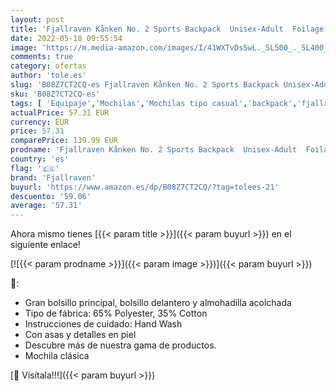 ```yaml
---
layout: post
title: 'Fjallraven Kånken No. 2 Sports Backpack  Unisex-Adult  Foilage Green  One Size'
date: 2022-05-18 09:55:54
image: 'https://m.media-amazon.com/images/I/41WXTvDs5wL._SL500_._SL400_.jpg'
comments: true
category: ofertas
author: 'tole.es'
slug: 'B08Z7CT2CQ-es Fjallraven Kånken No. 2 Sports Backpack Unisex-Adult...'
sku: 'B08Z7CT2CQ-es'
tags: [ 'Equipaje','Mochilas','Mochilas tipo casual','backpack','fjallraven','🇪🇸', ]
actualPrice: 57.31 EUR
currency: EUR
price: 57.31
comparePrice: 139.99 EUR
prodname: 'Fjallraven Kånken No. 2 Sports Backpack  Unisex-Adult  Foilage Green  One Size'
country: 'es'
flag: '🇪🇸'
brand: 'Fjallraven'
buyurl: 'https://www.amazon.es/dp/B08Z7CT2CQ/?tag=tolees-21'
descuento: '59.06'
average: '57.31'
---
```


Ahora mismo tienes [{{< param title >}}]({{< param buyurl >}}) en el siguiente enlace!

[![{{< param prodname >}}]({{< param image >}})]({{< param buyurl >}})

🔎:

- Gran bolsillo principal, bolsillo delantero y almohadilla acolchada
- Tipo de fábrica: 65% Polyester, 35% Cotton
- Instrucciones de cuidado: Hand Wash
- Con asas y detalles en piel
- Descubre más de nuestra gama de productos.
- Mochila clásica

[🛒 Visítala!!!]({{< param buyurl >}})

